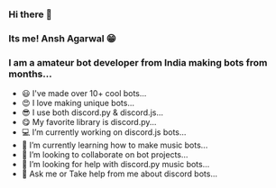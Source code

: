 ### Hi there 👋

### Its me! Ansh Agarwal 😁
### I am a amateur bot developer from India making bots from months...
- 😃 I've made over 10+ cool bots...
- 😍 I love making unique bots...
- 😎 I use both discord.py & discord.js...
- 😋 My favorite library is discord.py...
- 💻 I’m currently working on discord.js bots...
- 🎵 I’m currently learning how to make music bots...
- 🤖 I’m looking to collaborate on bot projects...
- 🤔 I’m looking for help with discord.py music bots...
- 💬 Ask me or Take help from me about discord bots...
